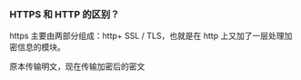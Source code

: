 ### HTTPS 和 HTTP 的区别？

https 主要由两部分组成：http+ SSL / TLS，也就是在 http 上又加了一层处理加密信息的模块。

原本传输明文，现在传输加密后的密文
